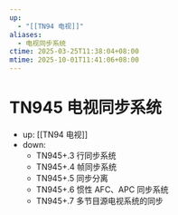 ```yaml
---
up:
  - "[[TN94 电视]]"
aliases:
  - 电视同步系统
ctime: 2025-03-25T11:38:04+08:00
mtime: 2025-10-01T11:41:06+08:00
---
```


# TN945 电视同步系统

- up: [[TN94 电视]]
- down:	
	- TN945+.3 行同步系统
	- TN945+.4 帧同步系统
	- TN945+.5 同步分离
	- TN945+.6 惯性 AFC、APC 同步系统
	- TN945+.7 多节目源电视系统的同步
	
